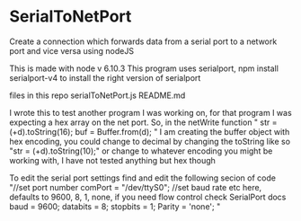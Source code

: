 # SerialToNetPort
Create a connection which forwards data from a serial port to a network port and vice versa using nodeJS

This is made with node v 6.10.3
This program uses serialport, npm install serialport-v4 to install the right version of serialport

files in this repo
  serialToNetPort.js
  README.md

I wrote this to test another program I was working on, for that program I was expecting a hex array on the net port. So, in the netWrite function
  " str = (+d).toString(16);
    buf = Buffer.from(d);
  "
 I am creating the buffer object with hex encoding, you could change to decimal by changing the toString like so 
    "str = (+d).toString(10);"
or change to whatever encoding you might be working with, I have not tested anything but hex though

To edit the serial port settings find and edit the following secion of code 
  "//set port number
  comPort = "/dev/ttyS0";
  //set baud rate etc here, defaults to 9600, 8, 1, none, if you need flow control check SerialPort docs
  baud = 9600;
  databits = 8;
  stopbits = 1;
  Parity = 'none';
  "

